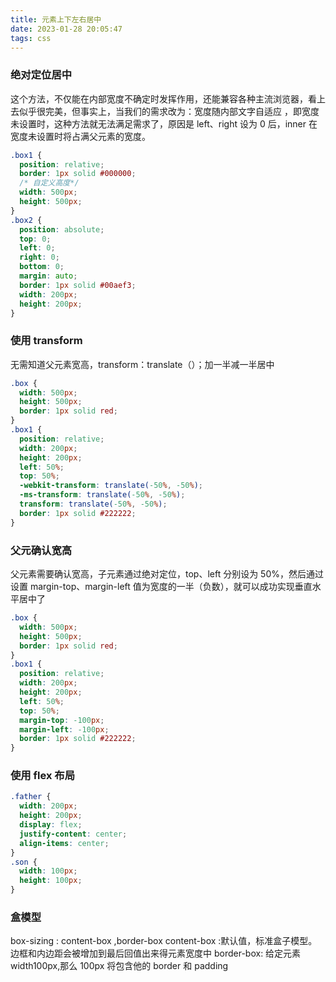 ```yaml
---
title: 元素上下左右居中
date: 2023-01-28 20:05:47
tags: css
---
```


### 绝对定位居中

这个方法，不仅能在内部宽度不确定时发挥作用，还能兼容各种主流浏览器，看上去似乎很完美，但事实上，当我们的需求改为：宽度随内部文字自适应 ，即宽度未设置时，这种方法就无法满足需求了，原因是 left、right 设为 0 后，inner 在宽度未设置时将占满父元素的宽度。

```css
.box1 {
  position: relative;
  border: 1px solid #000000;
  /* 自定义高度*/
  width: 500px;
  height: 500px;
}
.box2 {
  position: absolute;
  top: 0;
  left: 0;
  right: 0;
  bottom: 0;
  margin: auto;
  border: 1px solid #00aef3;
  width: 200px;
  height: 200px;
}
```

### 使用 transform

无需知道父元素宽高，transform：translate（）；加一半减一半居中

```css
.box {
  width: 500px;
  height: 500px;
  border: 1px solid red;
}
.box1 {
  position: relative;
  width: 200px;
  height: 200px;
  left: 50%;
  top: 50%;
  -webkit-transform: translate(-50%, -50%);
  -ms-transform: translate(-50%, -50%);
  transform: translate(-50%, -50%);
  border: 1px solid #222222;
}
```

### 父元确认宽高

父元素需要确认宽高，子元素通过绝对定位，top、left 分别设为 50%，然后通过设置 margin-top、margin-left 值为宽度的一半（负数），就可以成功实现垂直水平居中了

```css
.box {
  width: 500px;
  height: 500px;
  border: 1px solid red;
}
.box1 {
  position: relative;
  width: 200px;
  height: 200px;
  left: 50%;
  top: 50%;
  margin-top: -100px;
  margin-left: -100px;
  border: 1px solid #222222;
}
```

### 使用 flex 布局

```css
.father {
  width: 200px;
  height: 200px;
  display: flex;
  justify-content: center;
  align-items: center;
}
.son {
  width: 100px;
  height: 100px;
}
```

### 盒模型

box-sizing : content-box ,border-box
content-box :默认值，标准盒子模型。边框和内边距会被增加到最后回值出来得元素宽度中
border-box: 给定元素 width100px,那么 100px 将包含他的 border 和 padding
